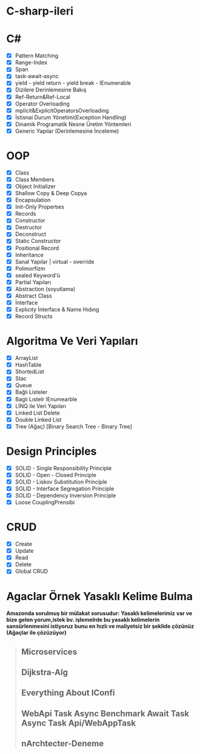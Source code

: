 # C-sharp-ileri

# C#
- [x] Pattern Matching
- [x] Range-Index
- [x] Span
- [x] task-await-async
- [x] yield - yield return - yield break - IEnumerable
- [x] Dizilere Derinlemesine Bakış
- [x] Ref-Return&Ref-Local
- [x] Operator Overloading
- [x] mplicit&ExplicitOperatorsOverloading
- [x] İstisnai Durum Yönetimi(Exception Handling)
- [x] Dinamik Programatik Nesne Üretim Yöntemleri
- [x] Generic Yapılar (Derinlemesine İnceleme)

# OOP
 - [x]  Class
 - [x]  Class Members
 - [x]  Object Initializer
 - [x]  Shallow Copy & Deep Copya
 - [x]  Encapsulation
 - [x]  Init-Only Propertıes
 - [x]  Records
 - [x]  Constructor
 - [x]  Destructor
 - [x]  Deconstruct
 - [x]  Static Constructor
 - [x]  Positional Record
 - [x]  Inheritance
 - [x]  Sanal Yapılar | virtual - override
 - [x]  Polimorfizm
 - [x]  sealed Keyword'ü
 - [x]  Partial Yapıları
 - [x]  Abstraction (soyutlama)
 - [x]  Abstract Class
 - [x]  İnterface
 - [x]  Explıcıty İnterface & Name Hıdıng
 - [x]  Record Structs

# Algoritma Ve Veri Yapıları
- [x] ArrayList
- [x] HashTable
- [x] ShortedList
- [x] Stac
- [x] Queue
- [x] Bağlı Listeler
- [x] Baglı Lıstelr IEnumearble
- [x] LİNQ ile Veri Yapıları
- [x] Linked List Delete
- [x] Double Linked List
- [x] Tree (Ağaç) [Binary Search Tree - Binary Tree]

# Design Principles
- [x] SOLID - Single Responsibility​ Principle
- [x] SOLID - Open - Closed Principle
- [x] SOLID - Liskov Substitution Principle
- [x] SOLID - Interface Segregation Principle
- [x] SOLID - Dependency Inversion Principle
- [x] Loose Coupling​ Prensibi

# CRUD
- [x]  Create
- [x]  Update
- [x]  Read
- [x]  Delete
- [x]  Global CRUD

 # Agaclar Örnek Yasaklı Kelime Bulma
#### Amazonda sorulmuş bir mülakat sorusudur: Yasaklı kelimelerimiz var ve bize gelen yorum,istek bv. işlemelrde bu yasaklı kelimelerin sansürlenmesini istiyoruz bunu en hızlı ve maliyetsiz bir şeklide çözünüz (Ağaçlar ile çözüzüyor)

> ## Microservices
> ## Dijkstra-Alg
> ## Everything About IConfi
> ## WebApi Task Async Benchmark Await Task Async Task Api/WebAppTask
> ## nArchtecter-Deneme




